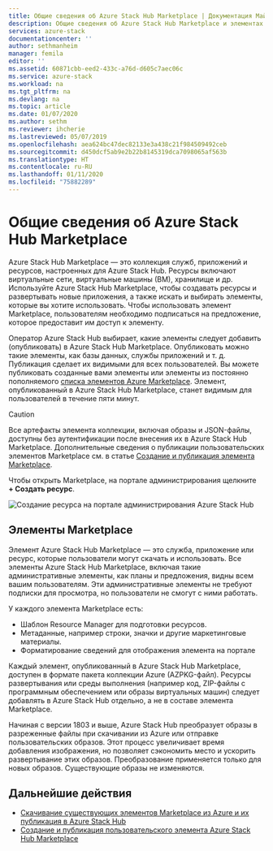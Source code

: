 ```yaml
---
title: Общие сведения об Azure Stack Hub Marketplace | Документация Майкрософт
description: Общие сведения об Azure Stack Hub Marketplace и элементах Marketplace.
services: azure-stack
documentationcenter: ''
author: sethmanheim
manager: femila
editor: ''
ms.assetid: 60871cbb-eed2-433c-a76d-d605c7aec06c
ms.service: azure-stack
ms.workload: na
ms.tgt_pltfrm: na
ms.devlang: na
ms.topic: article
ms.date: 01/07/2020
ms.author: sethm
ms.reviewer: ihcherie
ms.lastreviewed: 05/07/2019
ms.openlocfilehash: aea624bc47dec82133e3a438c21f984509492ceb
ms.sourcegitcommit: d450dcf5ab9e2b22b8145319dca7098065af563b
ms.translationtype: HT
ms.contentlocale: ru-RU
ms.lasthandoff: 01/11/2020
ms.locfileid: "75882289"
---
```

# <a name="azure-stack-hub-marketplace-overview"></a>Общие сведения об Azure Stack Hub Marketplace

Azure Stack Hub Marketplace — это коллекция служб, приложений и ресурсов, настроенных для Azure Stack Hub. Ресурсы включают виртуальные сети, виртуальные машины (ВМ), хранилище и др. Используйте Azure Stack Hub Marketplace, чтобы создавать ресурсы и развертывать новые приложения, а также искать и выбирать элементы, которые вы хотите использовать. Чтобы использовать элемент Marketplace, пользователям необходимо подписаться на предложение, которое предоставит им доступ к элементу.

Оператор Azure Stack Hub выбирает, какие элементы следует добавить (опубликовать) в Azure Stack Hub Marketplace. Опубликовать можно такие элементы, как базы данных, службы приложений и т. д. Публикация сделает их видимыми для всех пользователей. Вы можете публиковать созданные вами элементы или элементы из постоянно пополняемого [списка элементов Azure Marketplace](azure-stack-marketplace-azure-items.md). Элемент, опубликованный в Azure Stack Hub Marketplace, станет видимым для пользователей в течение пяти минут.

> [!CAUTION]  
> Все артефакты элемента коллекции, включая образы и JSON-файлы, доступны без аутентификации после внесения их в Azure Stack Hub Marketplace. Дополнительные сведения о публикации пользовательских элементов Marketplace см. в статье [Создание и публикация элемента Marketplace](azure-stack-create-and-publish-marketplace-item.md).

Чтобы открыть Marketplace, на портале администрирования щелкните **+ Создать ресурс**.

![Создание ресурса на портале администрирования Azure Stack Hub](media/azure-stack-marketplace/marketplace1.png)

## <a name="marketplace-items"></a>Элементы Marketplace

Элемент Azure Stack Hub Marketplace — это служба, приложение или ресурс, которые пользователи могут скачать и использовать. Все элементы Azure Stack Hub Marketplace, включая такие административные элементы, как планы и предложения, видны всем вашим пользователям. Эти административные элементы не требуют подписки для просмотра, но пользователи не смогут с ними работать.

У каждого элемента Marketplace есть:

* Шаблон Resource Manager для подготовки ресурсов.
* Метаданные, например строки, значки и другие маркетинговые материалы.
* Форматирование сведений для отображения элемента на портале

Каждый элемент, опубликованный в Azure Stack Hub Marketplace, доступен в формате пакета коллекции Azure (AZPKG-файл). Ресурсы развертывания или среды выполнения (например код, ZIP-файлы с программным обеспечением или образы виртуальных машин) следует добавлять в Azure Stack Hub отдельно, а не в составе элемента Marketplace.

Начиная с версии 1803 и выше, Azure Stack Hub преобразует образы в разреженные файлы при скачивании из Azure или отправке пользовательских образов. Этот процесс увеличивает время добавления изображения, но позволяет сэкономить место и ускорить развертывание этих образов. Преобразование применяется только для новых образов. Существующие образы не изменяются.

## <a name="next-steps"></a>Дальнейшие действия

* [Скачивание существующих элементов Marketplace из Azure и их публикация в Azure Stack Hub](azure-stack-download-azure-marketplace-item.md)  
* [Создание и публикация пользовательского элемента Azure Stack Hub Marketplace](azure-stack-create-and-publish-marketplace-item.md)
